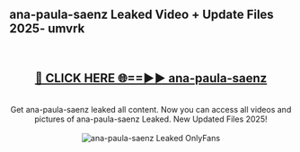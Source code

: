 <h2>ana-paula-saenz Leaked Video + Update Files 2025- umvrk</h2>
<br>
<div align="center">
<h2><a href="https://libra.edu.pl?ana-paula-saenz" rel="nofollow">🔴 CLICK HERE 🌐==►► ana-paula-saenz</a></h2>
<br>
Get ana-paula-saenz leaked all content. Now you can access all videos and pictures of ana-paula-saenz Leaked. New Updated Files 2025!
<br>
<br>
<a href="https://libra.edu.pl?ana-paula-saenz" rel="nofollow" data-target="animated-image.originalLink"><img src="https://i.ibb.co.com/WyWwxjT/player-gif2.gif" alt="ana-paula-saenz Leaked OnlyFans" style="max-width: 100%; display: inline-block;" data-target="animated-image.originalImage"></a>
</div>
<br>